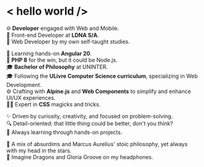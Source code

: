 # < hello world />
🌐 **Developer** engaged with Web and Mobile.  
🚀 Front-end Developer at **LDNA S/A**.  
🧭 Web Developer by my own self-taught studies.  
  
📗 Learning hands-on **Angular 20**.  
📘 **PHP 8** for the win, but it could be Node.js.  
🎓 **Bachelor of Philosophy** at UNINTER.  
🎓 Following the **ULivre Computer Science curriculum**, specializing in Web Development.  
⚙️ Crafting with **Alpine.js** and **Web Components** to simplify and enhance UI/UX experiences.  
🧙‍♀️ Expert in **CSS** magicks and tricks.  
  
✨ Driven by curiosity, creativity, and focused on problem-solving.  
🔍 Detail-oriented: that little thing could be better, don't you think?  
🎯 Always learning through hands-on projects.  

🌌 A mix of absurdims and Marcus Aurelius' stoic philosophy, yet always with my head in the stars.  
🎼 Imagine Dragons and Gloria Groove on my headphones.  
